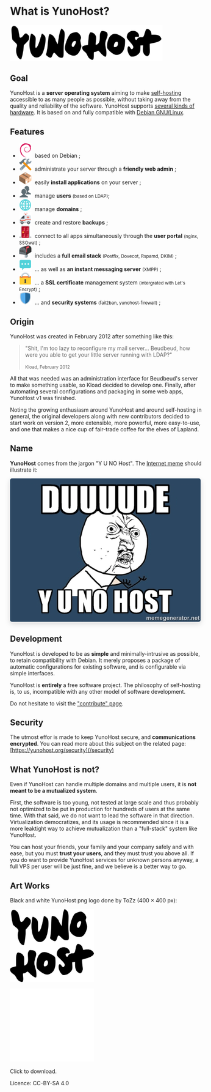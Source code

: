 What is YunoHost?
=================

<img src="/images/YunoHost_logo_vertical.png" width=400>

Goal
----

YunoHost is a **server operating system** aiming to make [self-hosting](selfhosting) accessible to as many people as possible, without taking away from the quality and reliability of the software. YunoHost supports [several kinds of hardware](install). It is based on and fully compatible with [Debian GNU/Linux](https://debian.org).

Features
--------

- <img src="/images/icon-debian.png" width=32 style="margin-right:5px"> based on Debian ;
- <img src="/images/icon-tools.png" width=32 style="margin-right:5px" width=64> administrate your server through a **friendly web admin** ;
- <img src="/images/icon-package.png" width=32 style="margin-right:5px"> easily **install applications** on your server ;
- <img src="/images/icon-users.png" width=32 style="margin-right:5px"> manage **users** <small>(based on LDAP)</small>;
- <img src="/images/icon-globe.png" width=32 style="margin-right:5px"> manage **domains** ;
- <img src="/images/icon-medic.png" width=32 style="margin-right:5px"> create and restore **backups** ;
- <img src="/images/icon-door.png" width=32 style="margin-right:5px"> connect to all apps simultaneously through the **user portal** <small>(nginx, SSOwat)</small> ;
- <img src="/images/icon-mail.png" width=32 style="margin-right:5px"> includes a **full email stack** <small>(Postfix, Dovecot, Rspamd, DKIM)</small> ;
- <img src="/images/icon-messaging.png" width=32 style="margin-right:5px"> ... as well as **an instant messaging server** <small>(XMPP)</small> ;
- <img src="/images/icon-lock.png" width=32 style="margin-right:5px"> ... a **SSL certificate** management system <small>(intergrated with Let's Encrypt)</small> ;
- <img src="/images/icon-shield.png" width=32 style="margin-right:5px"> ... and **security systems** <small>(fail2ban, yunohost-firewall)</small> ;

Origin
------

YunoHost was created in February 2012 after something like this:

 <blockquote><p>"Shit, I'm too lazy to reconfigure my mail server... Beudbeud, how were you able to get your little server running with LDAP?"</p>
<small>Kload, February 2012</small></blockquote>

All that was needed was an administration interface for Beudbeud's server to make something usable, so Kload decided to develop one. Finally, after automating several configurations and packaging in some web apps, YunoHost v1 was finished.

Noting the growing enthusiasm around YunoHost and around self-hosting in general, the original developers along with new contributors decided to start work on version 2, more extensible, more powerful, more easy-to-use, and one that makes a nice cup of fair-trade coffee for the elves of Lapland.

Name
----

**YunoHost** comes from the jargon "Y U NO Host". The [Internet meme](https://en.wikipedia.org/wiki/Internet_meme) should illustrate it:
<div class="text-center"><img style="border-radius: 5px; box-shadow: 0 5px 15px rgba(0,0,0,0.15);" src="/images/dude_yunohost.jpg"></div>

Development
-----------

YunoHost is developed to be as **simple** and minimally-intrusive as possible, to retain compatibility with Debian. It merely proposes a package of automatic configurations for existing software, and is configurable via simple interfaces.

YunoHost is **entirely** a free software project. The philosophy of self-hosting is, to us, incompatible with any other model of software development.

Do not hesitate to visit the ["contribute" page](/contribute).

Security
--------

The utmost effor is made to keep YunoHost secure, and **communications encrypted**. You can read more about this subject on the related page:
[https://yunohost.org/security](/security)

What YunoHost is not?
---------------------

Even if YunoHost can handle multiple domains and multiple users, it is **not meant to be a mutualized system**.

First, the software is too young, not tested at large scale and thus probably not optimized to be put in production for hundreds of users at the same time. With that said, we do not want to lead the software in that direction. Virtualization democratizes, and its usage is recommended since it is a more leaktight way to achieve mutualization than a "full-stack" system like YunoHost.

You can host your friends, your family and your company safely and with ease, but you must **trust your users**, and they must trust you above all. If you do want to provide YunoHost services for unknown persons anyway, a full VPS per user will be just fine, and we believe is a better way to go.

Art Works
---------

Black and white YunoHost png logo done by ToZz (400 × 400 px):

<a href="/images/ynh_logo_black_300dpi.png"><img src="/images/ynh_logo_black_300dpi.png" width=220></a>

<a href="/images/ynh_logo_white_300dpi.png"><img src="/images/ynh_logo_white_300dpi.png" width=220></a>

Click to download.

Licence: CC-BY-SA 4.0
